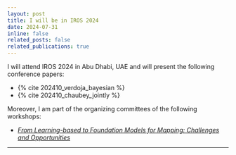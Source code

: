 ```yaml
---
layout: post
title: I will be in IROS 2024
date: 2024-07-31
inline: false
related_posts: false
related_publications: true
---
```


I will attend IROS 2024 in Abu Dhabi, UAE and will present the following conference papers:

- {% cite 202410_verdoja_bayesian %}
- {% cite 202410_chaubey_jointly %}

Moreover, I am part of the organizing committees of the following workshops:

- _[From Learning-based to Foundation Models for Mapping: Challenges and Opportunities](https://lfm2024.github.io/)_

---

